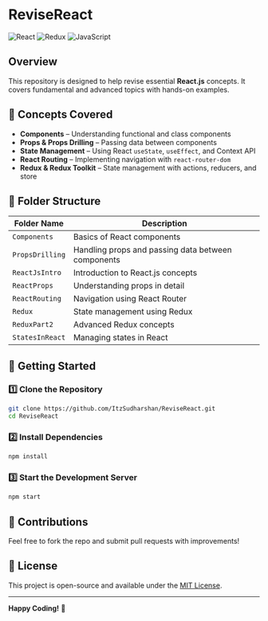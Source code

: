 # ReviseReact

![React](https://img.shields.io/badge/React-JS-blue.svg)
![Redux](https://img.shields.io/badge/Redux-Toolkit-purple.svg)
![JavaScript](https://img.shields.io/badge/JavaScript-ES6-yellow.svg)

## Overview

This repository is designed to help revise essential **React.js** concepts. It covers fundamental and advanced topics with hands-on examples.

## 📌 Concepts Covered

- **Components** – Understanding functional and class components
- **Props & Props Drilling** – Passing data between components
- **State Management** – Using React `useState`, `useEffect`, and Context API
- **React Routing** – Implementing navigation with `react-router-dom`
- **Redux & Redux Toolkit** – State management with actions, reducers, and store

## 📂 Folder Structure

| Folder Name       | Description |
|------------------|------------|
| `Components`     | Basics of React components |
| `PropsDrilling`  | Handling props and passing data between components |
| `ReactJsIntro`   | Introduction to React.js concepts |
| `ReactProps`     | Understanding props in detail |
| `ReactRouting`   | Navigation using React Router |
| `Redux`         | State management using Redux |
| `ReduxPart2`    | Advanced Redux concepts |
| `StatesInReact`  | Managing states in React |

## 🚀 Getting Started

### 1️⃣ Clone the Repository
```sh
git clone https://github.com/ItzSudharshan/ReviseReact.git
cd ReviseReact
```

### 2️⃣ Install Dependencies
```sh
npm install
```

### 3️⃣ Start the Development Server
```sh
npm start
```

## 🤝 Contributions
Feel free to fork the repo and submit pull requests with improvements!

## 📜 License
This project is open-source and available under the [MIT License](LICENSE).

---

**Happy Coding!** 🚀

